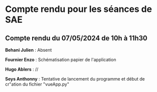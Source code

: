 # Compte rendu pour les séances de SAE

## Compte rendu du 07/05/2024 de 10h à 11h30

**Behani Julien** : Absent

**Fournier Enzo** : Schématisation papier de l'application

**Hugo Ablers** : //

**Seys Anthonny** : Tentative de lancement du programme et début de cr"ation du fichier "vueApp.py"
